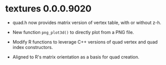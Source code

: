 # textures 0.0.0.9020

* quad.h now provides matrix version of vertex table, with or without z-h. 

* New function `png_plot3d()` to directly plot from a PNG file. 

* Modify R functions to leverage C++ versions of quad vertex and quad index constructors. 

* Aligned to R's matrix orientation as a basis for quad creation. 
